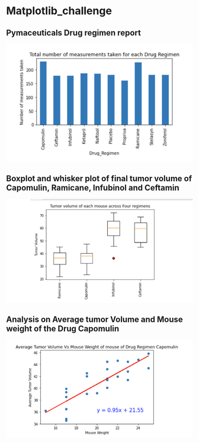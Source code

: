# Matplotlib_challenge


## Pymaceuticals Drug regimen report
<img src="https://github.com/BanuNathan/Matplotlib_challenge/blob/main/Images/Screenshot%20(34).png">

## Boxplot and whisker plot of final tumor volume of Capomulin, Ramicane, Infubinol and Ceftamin
<img src="https://github.com/BanuNathan/Matplotlib_challenge/blob/main/Images/Screenshot%20(37).png">

## Analysis on Average tumor Volume and Mouse weight of the Drug Capomulin
<img src="https://github.com/BanuNathan/Matplotlib_challenge/blob/main/Images/Screenshot%20(38).png">

